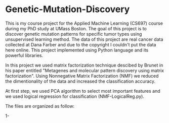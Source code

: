 # Genetic-Mutation-Discovery

This is my course project for the Applied Machine Learning (CS697) course during my PhD study at UMass Boston. The goal of this project is to discover genetic mutation patterns for specific tumor types using unsupervised learning method. The data of this project are real cancer data collected at Dana Farber and due to the copyright I couldn't put the data here online. This project implemented using Python language and its powerful libraries. 

In this project we used matrix factorization technique descibed by Brunet in his paper entitled "Metagenes and molecular pattern discovery using matrix factorization". Using Nonnegative Matrix Factorization (NMF) we reduced the dimentionality of the data and increased the classification accuracy. 

At first step, we used PCA algorithm to select most important features and we used logical regression for classification (NMF-LogicalReg.py). 

The files are organized as follow:

1- 
